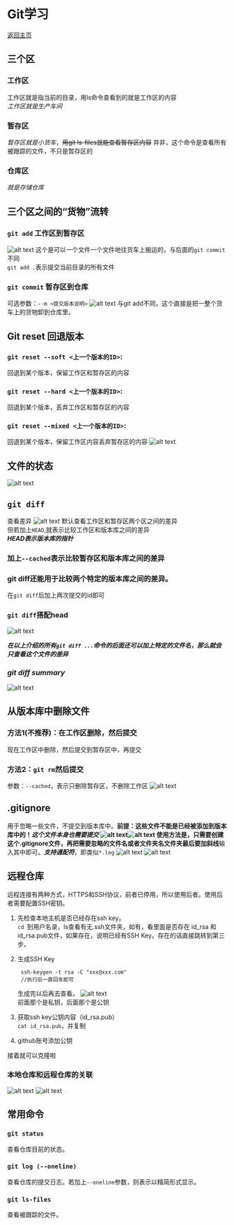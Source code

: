 # Git学习

[返回主页](/ "qaq不要走")

## 三个区
### 工作区
工作区就是指当前的目录，用ls命令查看到的就是工作区的内容  
*工作区就是生产车间*
### 暂存区
*暂存区就是小货车*，~~用git ls-files就能查看暂存区内容~~ 并非，这个命令是查看所有被跟踪的文件，不只是暂存区的
### 仓库区
*就是存储仓库*

## 三个区之间的“货物”流转
### `git add` 工作区到暂存区
![alt text](/images/image-2.png)
这个是可以一个文件一个文件地往货车上搬运的，与后面的`git commit`不同  
`git add .`表示提交当前目录的所有文件
### `git commit` 暂存区到仓库
可选参数：`--m <提交版本说明>`
![alt text](/images/image-3.png)
与git add不同，这个直接是把一整个货车上的货物卸到仓库里。
## Git reset 回退版本
### `git reset --soft <上一个版本的ID>`:
回退到某个版本，保留工作区和暂存区的内容
### `git reset --hard <上一个版本的ID>`:
回退到某个版本，丢弃工作区和暂存区的内容
### `git reset --mixed <上一个版本的ID>`:
回退到某个版本，保留工作区内容丢弃暂存区的内容
![alt text](/images/image.png)

## 文件的状态
![alt text](/images/image-4.png)

## `git diff`
查看差异
![alt text](/images/image-1.png)
默认查看工作区和暂存区两个区之间的差异  
但若加上`HEAD`,就表示比较工作区和版本库之间的差异  
***HEAD表示版本库的指针***  
### 加上`--cached`表示比较暂存区和版本库之间的差异
### git diff还能用于比较两个特定的版本库之间的差异。
在`git diff`后加上两次提交的id即可
### `git diff`搭配head
![alt text](/images/image-5.png)

***在以上介绍的所有`git diff ...`命令的后面还可以加上特定的文件名，那么就会只查看这个文件的差异***
### *git diff summary*
![alt text](/images/image-6.png)


## 从版本库中删除文件
### 方法1(不推荐)：在工作区删除，然后提交
现在工作区中删除，然后提交到暂存区中，再提交
### 方法2：`git rm`然后提交
参数：`--cached`，表示只删除暂存区，不删除工作区
![alt text](/images/image-7.png)

## .gitignore
用于忽略一些文件，不提交到版本库中。**前提：这些文件不能是已经被添加到版本库中的！***这个文件本身也需要提交*
![alt text](/images/image-8.png)![alt text](/images/image-9.png)
使用方法是，只需要创建这个.gitignore文件，再把需要忽略的文件名或者文件夹名**文件夹最后要加斜线**输入其中即可。***支持通配符***，即类似`*.log`
![alt text](/images/image-10.png)
![alt text](/images/image-11.png)


## 远程仓库
远程连接有两种方式，HTTPS和SSH协议，前者已停用，所以使用后者。使用后者需要配置SSH密钥。  
1. 先检查本地主机是否已经存在ssh key。  
`cd `到用户名录，ls查看有无.ssh文件夹，如有，看里面是否存在 id_rsa 和 id_rsa.pub文件，如果存在，说明已经有SSH Key。存在的话直接跳转到第三步。
2. 生成SSH Key

        ssh-keygen -t rsa -C "xxx@xxx.com"
        //执行后一直回车即可
    生成完以后再去查看。
![alt text](/images/image-12.png)  
前面那个是私钥，后面那个是公钥
3. 获取ssh key公钥内容（id_rsa.pub）  
   `cat id_rsa.pub`，并复制
4. github账号添加公钥

接着就可以克隆啦
### 本地仓库和远程仓库的关联
![alt text](/images/image-13.png)
![alt text](/images/image-14.png)


## 常用命令
### `git status`
查看仓库目前的状态。
### `git log (--oneline)`
查看仓库的提交日志。若加上`--oneline`参数，则表示以精简形式显示。
### `git ls-files`
查看被跟踪的文件。
